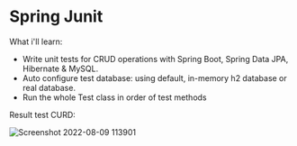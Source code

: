 # Spring Junit

What i'll learn:
- Write unit tests for CRUD operations with Spring Boot, Spring Data JPA, Hibernate & MySQL.
- Auto configure test database: using default, in-memory h2 database or real database.
- Run the whole Test class in order of test methods

Result test CURD:

![Screenshot 2022-08-09 113901](https://user-images.githubusercontent.com/58262966/183565947-129186d5-698f-4b12-86ad-ef772d0de2a0.png)
